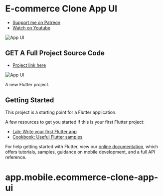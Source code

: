 # E-commerce Clone App UI

- [Support me on Patreon](https://www.patreon.com/sopheamenvan?fan_landing=true)
- [Watch on Youtube](https://www.youtube.com/watch?v=0i92pBJBpiw&t=1457s)

![App UI](https://user-images.githubusercontent.com/16510597/113294576-5b4e6400-9321-11eb-8940-68e1223b4b0f.jpg)

## GET A Full Project Source Code

- [Project link here](https://www.patreon.com/posts/e-commerce-ui-49272877)

![App UI](https://user-images.githubusercontent.com/16510597/113295090-f0e9f380-9321-11eb-8736-9ee5c291e471.png)

A new Flutter project.

## Getting Started

This project is a starting point for a Flutter application.

A few resources to get you started if this is your first Flutter project:

- [Lab: Write your first Flutter app](https://flutter.dev/docs/get-started/codelab)
- [Cookbook: Useful Flutter samples](https://flutter.dev/docs/cookbook)

For help getting started with Flutter, view our
[online documentation](https://flutter.dev/docs), which offers tutorials,
samples, guidance on mobile development, and a full API reference.
# app.mobile.ecommerce-clone-app-ui
